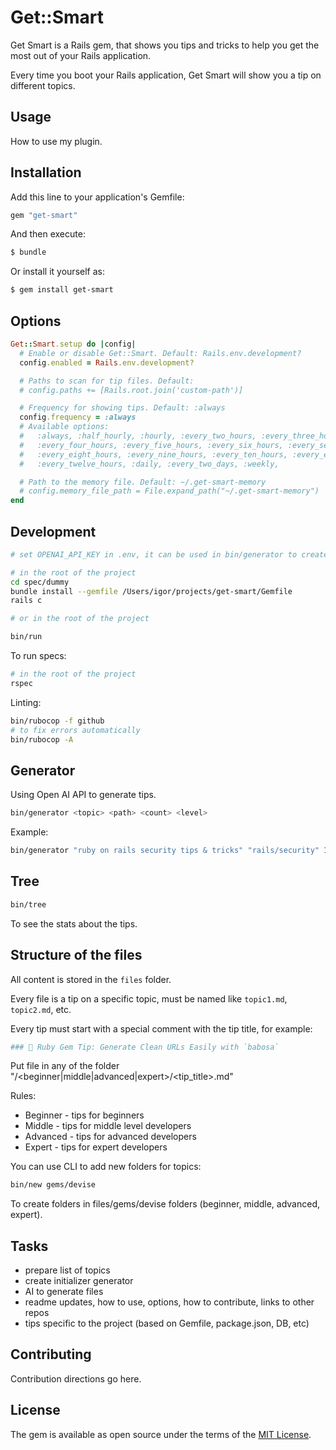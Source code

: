 # Get::Smart

Get Smart is a Rails gem, that shows you tips and tricks to help you get the most out of your Rails application.

Every time you boot your Rails application, Get Smart will show you a tip on different topics.

## Usage
How to use my plugin.

## Installation
Add this line to your application's Gemfile:

```ruby
gem "get-smart"
```

And then execute:
```bash
$ bundle
```

Or install it yourself as:
```bash
$ gem install get-smart
```

## Options

```ruby
Get::Smart.setup do |config|
  # Enable or disable Get::Smart. Default: Rails.env.development?
  config.enabled = Rails.env.development?

  # Paths to scan for tip files. Default:
  # config.paths += [Rails.root.join('custom-path')]

  # Frequency for showing tips. Default: :always
  config.frequency = :always
  # Available options:
  #   :always, :half_hourly, :hourly, :every_two_hours, :every_three_hours,
  #   :every_four_hours, :every_five_hours, :every_six_hours, :every_seven_hours,
  #   :every_eight_hours, :every_nine_hours, :every_ten_hours, :every_eleven_hours,
  #   :every_twelve_hours, :daily, :every_two_days, :weekly,

  # Path to the memory file. Default: ~/.get-smart-memory
  # config.memory_file_path = File.expand_path("~/.get-smart-memory")
end
```

## Development

```bash
# set OPENAI_API_KEY in .env, it can be used in bin/generator to create new tips. See source of bin/generator for more details.

# in the root of the project
cd spec/dummy
bundle install --gemfile /Users/igor/projects/get-smart/Gemfile
rails c

# or in the root of the project

bin/run
```

To run specs:

```bash
# in the root of the project
rspec
```

Linting:

```bash
bin/rubocop -f github
# to fix errors automatically
bin/rubocop -A
```

## Generator

Using Open AI API to generate tips.

```bash
bin/generator <topic> <path> <count> <level>
```

Example:

```bash
bin/generator "ruby on rails security tips & tricks" "rails/security" 10 "middle"
```

## Tree

```bash
bin/tree
```

To see the stats about the tips.


## Structure of the files

All content is stored in the `files` folder.

Every file is a tip on a specific topic, must be named like `topic1.md`, `topic2.md`, etc.

Every tip must start with a special comment with the tip title, for example:

```ruby
### 💎 Ruby Gem Tip: Generate Clean URLs Easily with `babosa`
```

Put file in any of the folder "<folder>/<beginner|middle|advanced|expert>/<tip_title>.md"

Rules:

- Beginner - tips for beginners
- Middle - tips for middle level developers
- Advanced - tips for advanced developers
- Expert - tips for expert developers

You can use CLI to add new folders for topics:

```bash
bin/new gems/devise
```

To create folders in files/gems/devise folders (beginner, middle, advanced, expert).

## Tasks

- prepare list of topics
- create initializer generator
- AI to generate files
- readme updates, how to use, options, how to contribute, links to other repos
- tips specific to the project (based on Gemfile, package.json, DB, etc)

## Contributing
Contribution directions go here.

## License
The gem is available as open source under the terms of the [MIT License](https://opensource.org/licenses/MIT).
